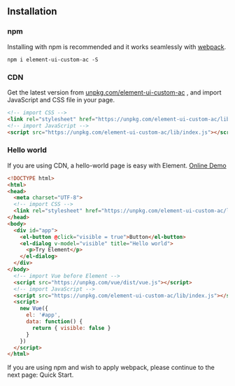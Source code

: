 ## Installation

### npm
Installing with npm is recommended and it works seamlessly with [webpack](https://webpack.js.org/).

```shell
npm i element-ui-custom-ac -S
```

### CDN
Get the latest version from [unpkg.com/element-ui-custom-ac](https://unpkg.com/element-ui-custom-ac/) , and import JavaScript and CSS file in your page.

```html
<!-- import CSS -->
<link rel="stylesheet" href="https://unpkg.com/element-ui-custom-ac/lib/theme-default/index.css">
<!-- import JavaScript -->
<script src="https://unpkg.com/element-ui-custom-ac/lib/index.js"></script>
```

### Hello world
If you are using CDN, a hello-world page is easy with Element. [Online Demo](http://codepen.io/QingWei-Li/pen/vXwJrY)

```html
<!DOCTYPE html>
<html>
<head>
  <meta charset="UTF-8">
  <!-- import CSS -->
  <link rel="stylesheet" href="https://unpkg.com/element-ui-custom-ac/lib/theme-default/index.css">
</head>
<body>
  <div id="app">
    <el-button @click="visible = true">Button</el-button>
    <el-dialog v-model="visible" title="Hello world">
      <p>Try Element</p>
    </el-dialog>
  </div>
</body>
  <!-- import Vue before Element -->
  <script src="https://unpkg.com/vue/dist/vue.js"></script>
  <!-- import JavaScript -->
  <script src="https://unpkg.com/element-ui-custom-ac/lib/index.js"></script>
  <script>
    new Vue({
      el: '#app',
      data: function() {
        return { visible: false }
      }
    })
  </script>
</html>
```
If you are using npm and wish to apply webpack, please continue to the next page: Quick Start.
